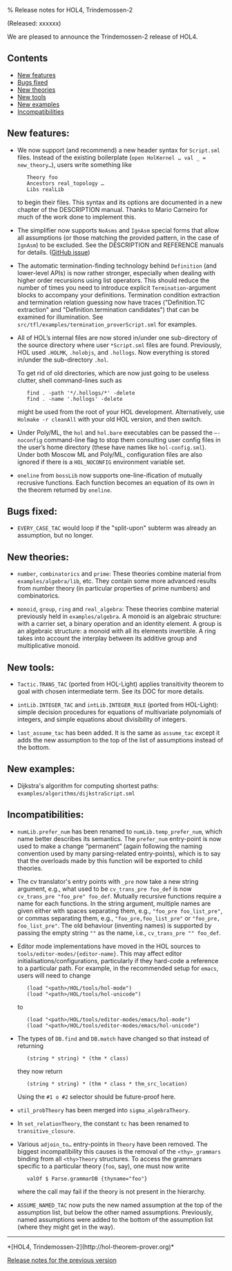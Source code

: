 % Release notes for HOL4, Trindemossen-2

<!-- search and replace ?????? strings corresponding to release name -->
<!-- indent code within bulleted lists to column 11 -->

(Released: xxxxxx)

We are pleased to announce the Trindemossen-2 release of HOL4.

Contents
--------

-   [New features](#new-features)
-   [Bugs fixed](#bugs-fixed)
-   [New theories](#new-theories)
-   [New tools](#new-tools)
-   [New examples](#new-examples)
-   [Incompatibilities](#incompatibilities)

New features:
-------------

-   We now support (and recommend) a new header syntax for `Script.sml` files.
    Instead of the existing boilerplate (`open HolKernel … val _ = new_theory…`), users write something like

           Theory foo
           Ancestors real_topology …
           Libs realLib

    to begin their files.
    This syntax and its options are documented in a new chapter of the DESCRIPTION manual.
    Thanks to Mario Carneiro for much of the work done to implement this.

-   The simplifier now supports `NoAsms` and `IgnAsm` special forms that allow all assumptions (or those matching the provided pattern, in the case of `IgnAsm`) to be excluded.
    See the DESCRIPTION and REFERENCE manuals for details.
    ([GitHub issue](https://github.com/HOL-Theorem-Prover/HOL/issues/1220))

-   The automatic termination-finding technology behind `Definition`
    (and lower-level APIs) is now rather stronger, especially when
    dealing with higher order recursions using list operators.  This
    should reduce the number of times you need to introduce explicit
    `Termination`-argument blocks to accompany your
    definitions. Termination condition extraction and termination
    relation guessing now have traces ("Definition.TC extraction" and
    "Definition.termination candidates") that can be examined for illumination.
    See `src/tfl/examples/termination_proverScript.sml` for examples.

-   All of HOL’s internal files are now stored in/under one sub-directory of the source directory where user `*Script.sml` files are found.
    Previously, HOL used `.HOLMK`, `.holobjs`, and `.hollogs`.
    Now everything is stored in/under the sub-directory `.hol`.

    To get rid of old directories, which are now just going to be useless clutter, shell command-lines such as

           find . -path '*/.hollogs/*' -delete
           find . -name '.hollogs' -delete

    might be used from the root of your HOL development.
    Alternatively, use `Holmake -r cleanAll` with your old HOL version, and then switch.

-   Under Poly/ML, the `hol` and `hol.bare` executables can be passed the `–-noconfig` command-line flag to stop them consulting user config files in the user’s home directory (these have names like `hol-config.sml`).
    Under both Moscow ML and Poly/ML, configuration files are also ignored if there is a  `HOL_NOCONFIG` environment variable set.

-   `oneline` from `bossLib` now supports one-line-ification of mutually recrusive functions.
    Each function becomes an equation of its own in the theorem returned by `oneline`.

Bugs fixed:
-----------

- `EVERY_CASE_TAC` would loop if the "split-upon" subterm was already an assumption, but no longer.


New theories:
-------------

- `number`, `combinatorics` and `prime`: These theories combine material
   from `examples/algebra/lib`, etc.
   They contain some more advanced results from number theory (in particular properties of prime numbers) and combinatorics.

- `monoid`, `group`, `ring` and `real_algebra`: These theories combine
   material previously held in `examples/algebra`.
   A monoid is an algebraic structure: with a carrier set, a binary operation and an identity element.
   A group is an algebraic structure: a monoid with all its elements invertible.
   A ring takes into account the interplay between its additive group and multiplicative monoid.

New tools:
----------

- `Tactic.TRANS_TAC` (ported from HOL-Light) applies transitivity theorem to goal
  with chosen intermediate term. See its DOC for more details.

- `intLib.INTEGER_TAC` and `intLib.INTEGER_RULE` (ported from HOL-Light): simple
  decision procedures for equations of multivariate polynomials of integers, and
  simple equations about divisibility of integers.

- `last_assume_tac` has been added. It is the same as `assume_tac` except it adds
  the new assumption to the top of the list of assumptions instead of the bottom.

New examples:
-------------

- Dijkstra's algorithm for computing shortest paths: `examples/algorithms/dijkstraScript.sml`

Incompatibilities:
------------------

-   `numLib.prefer_num` has been renamed to `numLib.temp_prefer_num`, which name better describes its semantics.
    The `prefer_num` entry-point is now used to make a change “permanent” (again following the naming convention used by many parsing-related entry-points), which is to say that the overloads made by this function will be exported to child theories.

-   The cv translator's entry points with `_pre` now take a new string argument, e.g., what used to be `cv_trans_pre foo_def` is now `cv_trans_pre "foo_pre" foo_def`.
    Mutually recursive functions require a name for each functions. In the string argument, multiple names are given either with
    spaces separating them, e.g., `"foo_pre foo_list_pre"`, or commas separating them, e.g., `"foo_pre,foo_list_pre"` or `"foo_pre, foo_list_pre"`.
    The old behaviour (inventing names) is supported by passing the empty string `""` as the name, i.e., `cv_trans_pre "" foo_def`.

-   Editor mode implementations have moved in the HOL sources to `tools/editor-modes/{editor-name}`.
    This may affect editor initialisations/configurations, particularly if they hard-code a reference to a particular path.
    For example, in the recommended setup for `emacs`, users will need to change

           (load "<path>/HOL/tools/hol-mode")
           (load "<path>/HOL/tools/hol-unicode")

    to

           (load "<path>/HOL/tools/editor-modes/emacs/hol-mode")
           (load "<path>/HOL/tools/editor-modes/emacs/hol-unicode")

-   The types of `DB.find` and `DB.match` have changed so that instead of returning

           (string * string) * (thm * class)

    they now return

           (string * string) * (thm * class * thm_src_location)

    Using the `#1 o #2` selector should be future-proof here.

-   `util_probTheory` has been merged into `sigma_algebraTheory`.

-   In `set_relationTheory`, the constant `tc` has been renamed to `transitive_closure`.

-   Various `adjoin_to…` entry-points in `Theory` have been removed.
    The biggest incompatibility this causes is the removal of the `<thy>_grammars` binding from all `<thy>Theory` structures.
    To access the grammars specific to a particular theory (`foo`, say), one must now write

           valOf $ Parse.grammarDB {thyname="foo"}

    where the call may fail if the theory is not present in the hierarchy.

-   `ASSUME_NAMED_TAC` now puts the new named assumption at the top of the assumption list, but below the other named assumptions.
    Previously, named assumptions were added to the bottom of the assumption list (where they might get in the way).

* * * * *

<div class="footer">
*[HOL4, Trindemossen-2](http://hol-theorem-prover.org)*

[Release notes for the previous version](trindemossen-1.release.html)

</div>

